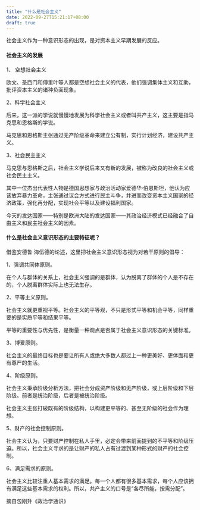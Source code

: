 ```yaml
---
title: "什么是社会主义"
date: 2022-09-27T15:21:17+08:00
draft: true
---
```


社会主义作为一种意识形态的出现，是对资本主义早期发展的反应。

#### 社会主义的发展

1、 空想社会主义

欧文、圣西门和傅里叶等人都是空想社会主义的代表，他们强调集体主义和互助，批评资本主义的诸种负面现象。

2、科学社会主义

后来，这一派的学说就慢慢地发展为科学社会主义或者叫共产主义，这主要是指马克思和恩格斯的学说。

马克思和恩格斯主张通过无产阶级革命来建立公有制，实行计划经济，建设共产主义。

3、社会民主主义

马克思与恩格斯之后，社会主义学说后来又有新的发展，被称为改良的社会主义或社会民主主义。

其中一位杰出代表性人物是德国思想家与政治活动家爱德华·伯恩斯坦，他认为应该放弃暴力革命，主张通过议会方式进行民主斗争，并进而改变资本主义国家的经济政策，强化再分配，实现社会平等以及建设福利国家。

今天的发达国家——特别是欧洲大陆的发达国家——其政治经济模式已经融合了自由主义和民主社会主义的因素。

#### 什么是社会主义意识形态的主要特征呢？

借鉴安德鲁·海伍德的论述，这里把社会主义意识形态视为对若干原则的倡导：

1、强调共同体原则。

在个人与群体的关系上，社会主义强调的是群体，认为脱离了群体的个人是不存在的，个人脱离群体实际上也无法生存。

2、平等主义原则。

社会主义就更重视平等。社会主义的平等观，不只是形式平等和机会平等，同样重要的是实质平等和结果平等。

平等的重要性与优先性，是衡量一种观点是否属于社会主义意识形态的关键标准。

3、博爱原则。

社会主义的最终目标也是要让所有人或绝大多数人都过上一种更美好、更体面和更有尊严的生活。

4、阶级原则。

社会主义秉承阶级分析方法，把社会分成资产阶级和无产阶级，或上层阶级和下层阶级。前者是统治阶级，后者是被统治阶级。

社会主义主张打破既有的阶级结构，以构建更平等的、甚至无阶级的社会作为理想。

5、财产的社会控制原则。

社会主义认为，只要财产控制在私人手里，必定会带来前面提到的不平等和阶级压迫。所以，社会主义寻求的是让财产的私人占有过渡到某种形式的财产的社会控制。

6、满足需求的原则。

社会主义比较注重人基本需求的满足。每一个人都有很多基本需求，每个人应该拥有满足这些基本需求的权利。所以，共产主义的口号是“各尽所能，按需分配”。

摘自包刚升《政治学通识》